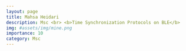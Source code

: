 ```yaml
---
layout: page
title: Mahsa Heidari
description: Msc <br> <b>Time Synchronization Protocols on BLE</b>
img: #assets/img/mine.png
importance: 10
category: Msc
---
```

